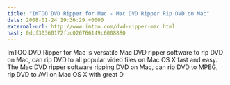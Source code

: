 ```yaml
---
title: "ImTOO DVD Ripper for Mac - Mac DVD Ripper Rip DVD on Mac"
date: 2008-01-24 19:36:29 +0000
external-url: http://www.imtoo.com/dvd-ripper-mac.html
hash: 0dcf30360172fbc026766149c6008880
---
```


ImTOO DVD Ripper for Mac is versatile Mac DVD ripper software to rip DVD on Mac, can rip DVD to all popular video files on Mac OS X fast and easy. The Mac DVD ripper software ripping DVD on Mac, can rip DVD to MPEG, rip DVD to AVI on Mac OS X with great D
